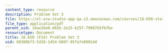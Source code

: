 ```yaml
---
content_type: resource
description: Problem Set 3
file: https://ol-ocw-studio-app-qa.s3.amazonaws.com/courses/18-650-statistics-for-applications-fall-2016/88380b735d281d54980f95fa7e88014d_MIT18_650F16_PSet3.pdf
file_type: application/pdf
parent_uid: 19ae26e0-d02b-2a15-b25f-79987b5fbfbe
resourcetype: Document
title: 18.650 (F16) Problem Set 3
uid: 88380b73-5d28-1d54-980f-95fa7e88014d
---
```

